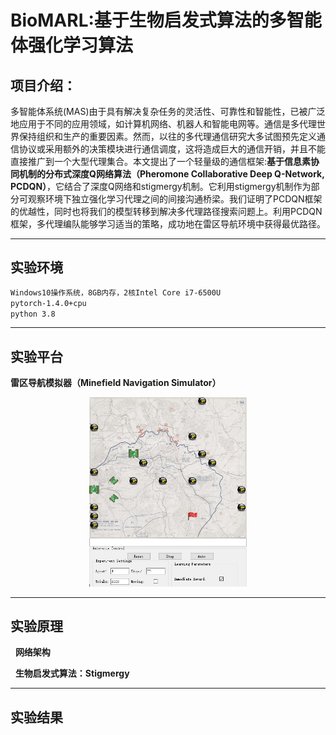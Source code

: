 # BioMARL:基于生物启发式算法的多智能体强化学习算法
## 项目介绍：
多智能体系统(MAS)由于具有解决复杂任务的灵活性、可靠性和智能性，已被广泛地应用于不同的应用领域，如计算机网络、机器人和智能电网等。通信是多代理世界保持组织和生产的重要因素。然而，以往的多代理通信研究大多试图预先定义通信协议或采用额外的决策模块进行通信调度，这将造成巨大的通信开销，并且不能直接推广到一个大型代理集合。本文提出了一个轻量级的通信框架:**基于信息素协同机制的分布式深度Q网络算法（Pheromone Collaborative Deep Q-Network, PCDQN）**，它结合了深度Q网络和stigmergy机制。它利用stigmergy机制作为部分可观察环境下独立强化学习代理之间的间接沟通桥梁。我们证明了PCDQN框架的优越性，同时也将我们的模型转移到解决多代理路径搜索问题上。利用PCDQN框架，多代理编队能够学习适当的策略，成功地在雷区导航环境中获得最优路径。
***
## 实验环境
```sh
Windows10操作系统，8GB内存，2核Intel Core i7-6500U
pytorch-1.4.0+cpu
python 3.8
```
***
## 实验平台
**雷区导航模拟器（Minefield Navigation Simulator）**

<div align=center>
<img src="https://github.com/Aaricis/BioMARL/blob/main/MARL/images/simulator.png" width="50%"/>
</div>

***

## 实验原理

&nbsp;&nbsp;**网络架构**

&nbsp;&nbsp;**生物启发式算法：Stigmergy**

***
## 实验结果
